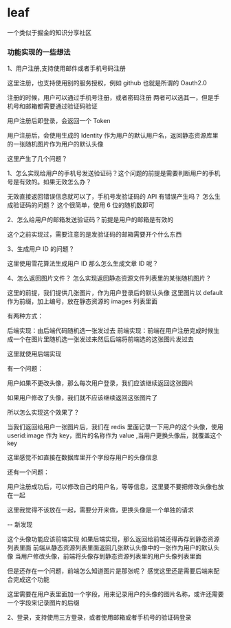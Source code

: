 # leaf

一个类似于掘金的知识分享社区

### 功能实现的一些想法

1、用户注册,支持使用邮件或者手机号码注册

这里注册，也支持使用别的服务授权，例如 github
也就是所谓的 Oauth2.0

注册的时候，用户可以通过手机号注册，或者密码注册
两者可以选其一，但是手机号和邮箱都需要通过验证码验证

用户注册后即登录，会返回一个 Token

用户注册后，会使用生成的 Identity 作为用户的默认用户名，返回静态资源库里的一张随机图片作为用户的默认头像

这里产生了几个问题？

1、怎么实现给用户的手机号发送验证码？这个问题的前提是需要判断用户的手机号是有效的。如果无效怎么办？

无效直接返回错误信息就可以了，手机号发验证码的 API 有错误产生吗？
怎么生成验证码的问题？
这个很简单，使用 6 位的随机数即可

2、怎么给用户的邮箱发送验证码？前提是用户的邮箱是有效的

这个之前实现过，需要注意的是发验证码的邮箱需要开个什么东西

3、生成用户 ID 的问题？

这里使用雪花算法生成用户 ID
那么怎么生成文章 ID 呢？

4、怎么返回图片文件？
怎么实现返回静态资源文件列表里的某张随机图片？

这里的前提，我们提供几张图片，作为用户登录后的默认头像
这里图片以 default 作为前缀，加上编号，放在静态资源的 images 列表里面

有两种方式：

后端实现：由后端代码随机选一张发过去
前端实现：前端在用户注册完成时候生成一个在图片里随机选一张发过来然后后端将前端选的这张图片发过去

这里就使用后端实现

有一个问题：

用户如果不更改头像，那么每次用户登录，我们应该继续返回这张图片

如果用户修改了头像，我们就不应该继续返回这张图片了

所以怎么实现这个效果了？

当我们返回给用户一张图片后，我们在 redis 里面记录一下用户的这个头像，使用 userid:image 作为 key，图片的名称作为 value
,当用户更换头像后，就覆盖这个 key

这里感觉不如直接在数据库里开个字段存用户的头像信息

还有一个问题：

用户注册成功后，可以修改自己的用户名，等等信息，这里要不要把修改头像也放在一起

这里我觉得不该放在一起，需要分开来做，更换头像是一个单独的请求

-- 新发现

这个头像功能应该前端实现
如果后端实现，那么返回给前端还得再存到静态资源列表里面
前端从静态资源列表里面返回几张默认头像中的一张作为用户的默认头像
当用户修改头像，前端将头像存到静态资源列表里的用户头像列表里面

但是还存在一个问题，前端怎么知道图片是那张呢？
感觉这里还是需要后端来配合完成这个功能

这里需要在用户表里面加一个字段，用来记录用户的头像的图片名称，或许还需要一个字段来记录图片的后缀

2、登录，支持使用三方登录，或者使用邮箱或者手机号的验证码登录
